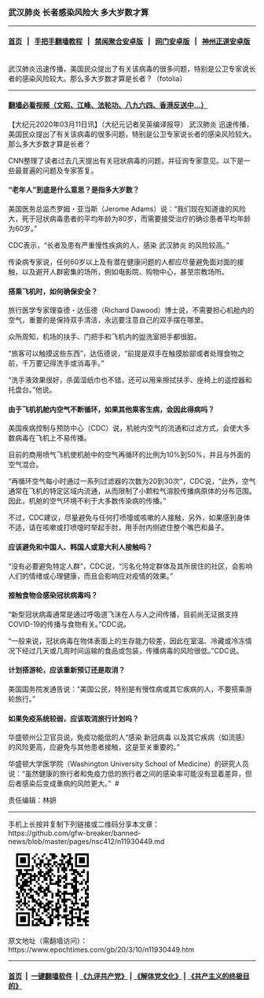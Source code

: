 ### 武汉肺炎 长者感染风险大 多大岁数才算
------------------------

#### [首页](https://github.com/gfw-breaker/banned-news/blob/master/README.md) &nbsp;&nbsp;|&nbsp;&nbsp; [手把手翻墙教程](https://github.com/gfw-breaker/guides/wiki) &nbsp;&nbsp;|&nbsp;&nbsp; [禁闻聚合安卓版](https://github.com/gfw-breaker/bn-android) &nbsp;&nbsp;|&nbsp;&nbsp; [网门安卓版](https://github.com/oGate2/oGate) &nbsp;&nbsp;|&nbsp;&nbsp; [神州正道安卓版](https://github.com/SzzdOgate/update) 



<div><img alt="" class="aligncenter wp-post-image" src="https://i.epochtimes.com/assets/uploads/2013/08/100413103612100445-600x400.jpg"/>
<div class="red16 caption">
 武汉肺炎迅速传播，美国民众提出了有关该病毒的很多问题，特别是公卫专家说长者的感染风险较大。那么多大岁数才算是长者？（fotolia）
</div>
</div><hr/>

#### [翻墙必看视频（文昭、江峰、法轮功、八九六四、香港反送中...）](https://github.com/gfw-breaker/banned-news/blob/master/pages/link3.md)

<div><p>
 【大纪元2020年03月11日讯】（大纪元记者吴英编译报导）
 <ok href="https://www.epochtimes.com/gb/tag/%E6%AD%A6%E6%B1%89%E8%82%BA%E7%82%8E.html">
  武汉肺炎
 </ok>
 迅速传播，美国民众提出了有关该病毒的很多问题，特别是公卫专家说长者的感染风险较大。那么多大岁数才算是长者？
</p>
<p>
 CNN整理了读者过去几天提出有关冠状病毒的问题，并征询专家意见。以下是一些最普遍的问题及专家答复。
</p>
<h4>
 <strong>
  “老年人”到底是什么意思？是指多大岁数？
 </strong>
</h4>
<p>
 美国医务总监杰罗姆・亚当斯（Jerome Adams）说：“我们现在知道谁的风险大，死于冠状病毒患者的平均年龄为80岁，而需要接受治疗的确诊患者平均年龄为60岁。”
</p>
<p>
 CDC表示，“长者及患有严重慢性疾病的人，感染
 <ok href="https://www.epochtimes.com/gb/tag/%E6%AD%A6%E6%B1%89%E8%82%BA%E7%82%8E.html">
  武汉肺炎
 </ok>
 的风险较高。”
</p>
<p>
 传染病专家说，任何60岁以上及有潜在健康问题的人都应尽量避免面对面的接触，以及避开人群密集的场所，例如电影院、购物中心，甚至宗教场所。
</p>
<h4>
 <strong>
  搭乘飞机时，如何确保安全？
 </strong>
</h4>
<p>
 旅行医学专家理查德・达伍德（Richard Dawood）博士说，不需要担心机舱内的空气，重要的是保持双手清洁，永远要注意自己的双手摆在哪里。
</p>
<p>
 众所周知，机场的扶手、门把手和飞机内的盥洗室把手都很脏。
</p>
<p>
 “旅客可以触摸这些东西”，达伍德说，“前提是双手在触摸脸部或者处理食物之前，千万要记得洗手或消毒手。”
</p>
<p>
 “洗手液效果很好，杀菌湿纸巾也不错，还可以用来擦拭扶手、座椅上的遥控器和托盘台。”他说。
</p>
<h4>
 <strong>
  由于飞机机舱内空气不断循环，如果其他乘客生病，会因此得病吗？
 </strong>
</h4>
<p>
 美国疾病控制与预防中心（CDC）说，机舱内空气的流通和过滤方式，会使大多数病毒在飞机上不易传播。
</p>
<p>
 目前的商用喷气飞机使机舱中的空气再循环的比例为10%到50%，并且与外面的空气混合。
</p>
<p>
 “再循环空气每小时通过一系列过滤器的次数为20到30次”，CDC说，“此外，空气通常在飞机的特定区域内流通，从而限制了小颗粒气溶胶传播病原体的分布范围。因此，机舱的空气环境不利于大多数传染病的传播。”
</p>
<p>
 不过，CDC建议，尽量避免与任何打喷嚏或咳嗽的人接触，另外，如果感到身体不适，请在咳嗽或打喷嚏时举起手肘，用手肘内侧遮住整个嘴巴和鼻子。
</p>
<h4>
 <strong>
  应该避免和中国人、韩国人或意大利人接触吗？
 </strong>
</h4>
<p>
 “没有必要避免特定人群”，CDC说，“污名化特定群体及其所居住的社区，会影响人们的情绪或心理健康，而且会影响应对疫情的效果。”
</p>
<h4>
 <strong>
  接触食物会感染冠状病毒吗？
 </strong>
</h4>
<p>
 “新型冠状病毒通常是通过呼吸道飞沫在人与人之间传播，目前尚无证据支持COVID-19的传播与食物有关。”CDC说。
</p>
<p>
 “一般来说，冠状病毒在物体表面上的生存能力较差，因此在室温、冷藏或冷冻情况下经过几天或几周时间运输的食品或包装，传播病毒的风险很低。”CDC说。
</p>
<h4>
 <strong>
  计划搭游轮，应该重新预订还是取消？
 </strong>
</h4>
<p>
 美国国务院发通告说：“美国公民，特别是有慢性病或其它疾病的人，不要搭乘游轮旅行。”
</p>
<h4>
 <strong>
  如果免疫系统较弱，应该取消旅行计划吗？
 </strong>
</h4>
<p>
 华盛顿州公卫官员说，免疫功能低的人“感染
 <ok href="https://www.epochtimes.com/gb/tag/%E6%96%B0%E5%86%A0%E7%97%85%E6%AF%92.html">
  新冠病毒
 </ok>
 以及其它疾病（如流感）的风险更高，应避免与其他患者接触，这是至关重要的。”
</p>
<p>
 华盛顿大学医学院（Washington University School of Medicine）的研究人员说：“虽然健康的旅行者和免疫力低的旅行者之间的感染率可能没有显着差异，但后者感染后变成重病的风险更大。”  #
</p>
<p>
 责任编辑：林妍
</p>
</div>
<hr/>
手机上长按并复制下列链接或二维码分享本文章：<br/>
https://github.com/gfw-breaker/banned-news/blob/master/pages/nsc412/n11930449.md <br/>
<a href='https://github.com/gfw-breaker/banned-news/blob/master/pages/nsc412/n11930449.md'><img src='https://github.com/gfw-breaker/banned-news/blob/master/pages/nsc412/n11930449.md.png'/></a> <br/>
原文地址（需翻墙访问）：https://www.epochtimes.com/gb/20/3/10/n11930449.htm


------------------------
#### [首页](https://github.com/gfw-breaker/banned-news/blob/master/README.md) &nbsp;|&nbsp; [一键翻墙软件](https://github.com/gfw-breaker/nogfw/blob/master/README.md) &nbsp;| [《九评共产党》](https://github.com/gfw-breaker/9ping.md/blob/master/README.md#九评之一评共产党是什么) | [《解体党文化》](https://github.com/gfw-breaker/jtdwh.md/blob/master/README.md) | [《共产主义的终极目的》](https://github.com/gfw-breaker/gczydzjmd.md/blob/master/README.md)


<img src='http://gfw-breaker.win/banned-news/pages/nsc412/n11930449.md' width='0px' height='0px'/>